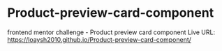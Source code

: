 # Product-preview-card-component
frontend mentor challenge - Product preview card component Live URL: https://loaysh2010.github.io/Product-preview-card-component/
